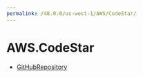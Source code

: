 ```yaml
---
permalink: /48.0.0/us-west-1/AWS/CodeStar/
---
```


# AWS.CodeStar



* [GitHubRepository](GitHubRepository.md)